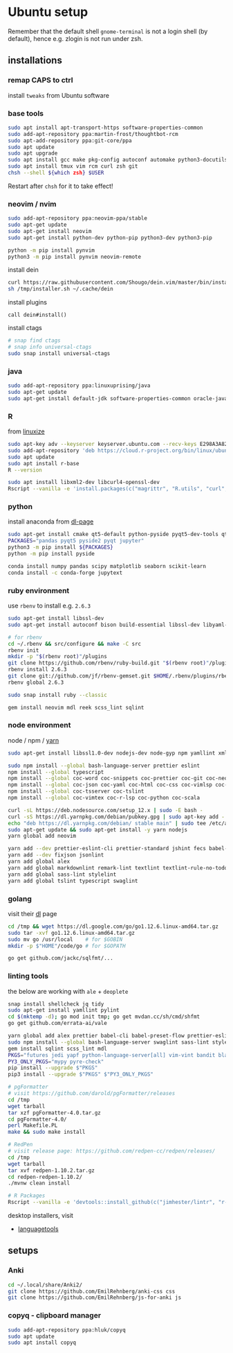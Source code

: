 # Ubuntu setup

Remember that the default shell `gnome-terminal` is not a login shell (by default), hence e.g. zlogin is not run under zsh.

## installations

### remap CAPS to ctrl

install `tweaks` from Ubuntu software

### base tools

```sh
sudo apt install apt-transport-https software-properties-common
sudo add-apt-repository ppa:martin-frost/thoughtbot-rcm
sudo apt-add-repository ppa:git-core/ppa
sudo apt update
sudo apt upgrade
sudo apt install gcc make pkg-config autoconf automake python3-docutils libseccomp-dev libjansson-dev libyaml-dev libxml2-dev
sudo apt install tmux vim rcm curl zsh git
chsh --shell ${which zsh} $USER
```

Restart after `chsh` for it to take effect!

### neovim / nvim

```sh
sudo add-apt-repository ppa:neovim-ppa/stable
sudo apt-get update
sudo apt-get install neovim
sudo apt-get install python-dev python-pip python3-dev python3-pip

python -m pip install pynvim
python3 -m pip install pynvim neovim-remote
```

install dein

```sh
curl https://raw.githubusercontent.com/Shougo/dein.vim/master/bin/installer.sh > /tmp/installer.sh
sh /tmp/installer.sh ~/.cache/dein
```

install plugins

```vim
call dein#install()
```

install ctags

```sh
# snap find ctags
# snap info universal-ctags
sudo snap install universal-ctags
```

### java

```sh
sudo add-apt-repository ppa:linuxuprising/java
sudo apt-get update
sudo apt-get install default-jdk software-properties-common oracle-java12-installer
```

### R

from [linuxize](https://linuxize.com/post/how-to-install-r-on-ubuntu-18-04/)

```sh
sudo apt-key adv --keyserver keyserver.ubuntu.com --recv-keys E298A3A825C0D65DFD57CBB651716619E084DAB9
sudo add-apt-repository 'deb https://cloud.r-project.org/bin/linux/ubuntu bionic-cran35/'
sudo apt update
sudo apt install r-base
R --version

sudo apt install libxml2-dev libcurl4-openssl-dev
Rscript --vanilla -e 'install.packages(c("magrittr", "R.utils", "curl", "xml2", "httr", "rvest", "tidyverse"), repos = "https://ftp.acc.umu.se/mirror/CRAN")'
```

### python

install anaconda from [dl-page](https://www.anaconda.com/distribution/#download-section)

```sh
sudo apt-get install cmake qt5-default python-pyside pyqt5-dev-tools qtcreator python-qtconsole
PACKAGES="pandas pyqt5 pyside2 pyqt jupyter"
python3 -m pip install ${PACKAGES}
python -m pip install pyside

conda install numpy pandas scipy matplotlib seaborn scikit-learn
conda install -c conda-forge jupytext
```

### ruby environment

use `rbenv`
to install e.g. `2.6.3`

```sh
sudo apt-get install libssl-dev
sudo apt-get install autoconf bison build-essential libssl-dev libyaml-dev libreadline6-dev zlib1g-dev libncurses5-dev libffi-dev libgdbm5 libgdbm-dev

# for rbenv
cd ~/.rbenv && src/configure && make -C src
rbenv init
mkdir -p "$(rbenv root)"/plugins
git clone https://github.com/rbenv/ruby-build.git "$(rbenv root)"/plugins/ruby-build # ruby-build
rbenv install 2.6.3
git clone git://github.com/jf/rbenv-gemset.git $HOME/.rbenv/plugins/rbenv-gemset # gems
rbenv global 2.6.3

sudo snap install ruby --classic

gem install neovim mdl reek scss_lint sqlint
```

### node environment

node / npm / [yarn](https://yarnpkg.com/lang/en/docs/install/#debian-stable)

```sh
sudo apt-get install libssl1.0-dev nodejs-dev node-gyp npm yamllint xmlstarlet cmdtest

sudo npm install --global bash-language-server prettier eslint
npm install --global typescript
npm install --global coc-word coc-snippets coc-prettier coc-git coc-neosnippet
npm install --global coc-json coc-yaml coc-html coc-css coc-vimlsp coc-sh coc-markdownlint
npm install --global coc-tsserver coc-tslint
npm install --global coc-vimtex coc-r-lsp coc-python coc-scala

curl -sL https://deb.nodesource.com/setup_12.x | sudo -E bash -
curl -sS https://dl.yarnpkg.com/debian/pubkey.gpg | sudo apt-key add -
echo "deb https://dl.yarnpkg.com/debian/ stable main" | sudo tee /etc/apt/sources.list.d/yarn.list
sudo apt-get update && sudo apt-get install -y yarn nodejs
yarn global add neovim

yarn add --dev prettier-eslint-cli prettier-standard jshint fecs babel-cli babel-preset-flow
yarn add --dev fixjson jsonlint
yarn add global alex
yarn add global markdownlint remark-lint textlint textlint-rule-no-todo write-good
yarn add global sass-lint stylelint
yarn add global tslint typescript swaglint
```

### golang

visit their [dl](https://golang.org/dl/) page

```sh
cd /tmp && wget https://dl.google.com/go/go1.12.6.linux-amd64.tar.gz
sudo tar -xvf go1.12.6.linux-amd64.tar.gz
sudo mv go /usr/local    # for $GOBIN
mkdir -p $"HOME"/code/go # for $GOPATH

go get github.com/jackc/sqlfmt/...
```

### linting tools

the below are working with `ale` + `deoplete`

```sh
snap install shellcheck jq tidy
sudo apt-get install yamllint pylint
cd $(mktemp -d); go mod init tmp; go get mvdan.cc/sh/cmd/shfmt
go get github.com/errata-ai/vale

yarn global add alex prettier babel-cli babel-preset-flow prettier-eslint-cli prettier-standard
sudo npm install --global bash-language-server swaglint sass-lint stylelint markdownlint remark-lint remark remark-preset-lint-markdown-style-guide textlint textlint-rule-no-todo fixjson jsonlint eslint fecs jshint standard typescript xo htmlhint
gem install sqlint scss_lint mdl
PKGS="futures jedi yapf python-language-server[all] vim-vint bandit black isort prospector pyflakes autopep8 pycodestyle pylama reorder-python-imports vulture proselint gitlint flake8"
PY3_ONLY_PKGS="mypy pyre-check"
pip install --upgrade $"PKGS"
pip3 install --upgrade $"PKGS" $"PY3_ONLY_PKGS"

# pgFormatter
# visit https://github.com/darold/pgFormatter/releases
cd /tmp
wget tarball
tar xzf pgFormatter-4.0.tar.gz
cd pgFormatter-4.0/
perl Makefile.PL
make && sudo make install

# RedPen
# visit release page: https://github.com/redpen-cc/redpen/releases/
cd /tmp
wget tarball
tar xvf redpen-1.10.2.tar.gz
cd redpen-redpen-1.10.2/
./mvnw clean install

# R Packages
Rscript --vanilla -e 'devtools::install_github(c("jimhester/lintr", "r-lib/styler"))'
```

desktop installers, visit

- [languagetools](https://languagetool.org/)

## setups

### Anki

```sh
cd ~/.local/share/Anki2/
git clone https://github.com/EmilRehnberg/anki-css css
git clone https://github.com/EmilRehnberg/js-for-anki js
```

### copyq - clipboard manager

```sh
sudo add-apt-repository ppa:hluk/copyq
sudo apt update
sudo apt install copyq
```

